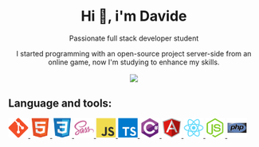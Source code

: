 <h1 align="center">Hi 👋, i'm Davide</h1>
<p align="center">Passionate full stack developer student</p>
<p align="center">I started programming with an open-source project server-side from an online game, now I'm studying to enhance my skills.</p>
<p align="center">
  <a align="center" href="https://www.linkedin.com/in/davide-ricca/">
    <img align="center" src="https://img.shields.io/badge/LinkedIn-0077B5?style=for-the-badge&logo=linkedin&logoColor=white">
  </a>
</p>

<h2>Language and tools:</h2>
<a href="https://git-scm.com/">
<img height="40px" width="40px" src="https://raw.githubusercontent.com/devicons/devicon/master/icons/git/git-original.svg">
</a>
<a href="https://developer.mozilla.org/en-US/docs/Glossary/HTML5">
<img height="40px" width="40px" src="https://raw.githubusercontent.com/devicons/devicon/master/icons/html5/html5-original.svg">
</a>
<a href="https://developer.mozilla.org/en-US/docs/Web/CSS?retiredLocale=it">
<img height="40px" width="40px" src="https://raw.githubusercontent.com/devicons/devicon/master/icons/css3/css3-original.svg">
</a>
<a href="https://developer.mozilla.org/en-US/docs/Web/CSS?retiredLocale=it">
<img height="40px" width="40px" src="https://raw.githubusercontent.com/devicons/devicon/master/icons/sass/sass-original.svg">
</a>
<a href="https://developer.mozilla.org/en-US/docs/Web/JavaScript?retiredLocale=it">
<img height="40px" width="40px" src="https://raw.githubusercontent.com/devicons/devicon/master/icons/javascript/javascript-original.svg">
</a>
<a href="https://www.typescriptlang.org/">
<img height="40px" width="40px" src="https://raw.githubusercontent.com/devicons/devicon/master/icons/typescript/typescript-original.svg">
</a>
<a href="https://docs.microsoft.com/it-it/dotnet/csharp/">
<img height="40px" width="40px" src="https://raw.githubusercontent.com/devicons/devicon/master/icons/csharp/csharp-original.svg">
</a>
<a href="https://angular.io/">
<img height="40px" width="40px" src="https://raw.githubusercontent.com/devicons/devicon/master/icons/angularjs/angularjs-original.svg">
</a>
<a href="https://it.reactjs.org/">
<img height="40px" width="40px" src="https://raw.githubusercontent.com/devicons/devicon/master/icons/react/react-original.svg">
</a>
<a href="https://nodejs.org/it/">
<img height="40px" width="40px" src="https://github.com/devicons/devicon/blob/master/icons/nodejs/nodejs-original.svg">
</a>
<a href="https://www.php.net/">
<img height="40px" width="40px" src="https://raw.githubusercontent.com/devicons/devicon/master/icons/php/php-original.svg">
</a>
